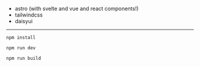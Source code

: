 - astro (with svelte and vue and react components!)
- tailwindcss
- daisyui

---

```
npm install
```

```
npm run dev
```

```
npm run build
```
